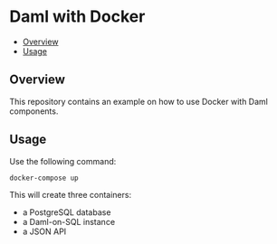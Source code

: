 # Daml with Docker

- [Overview](#overview)
- [Usage](#usage)

## Overview

This repository contains an example on how to use Docker with Daml components.

## Usage

Use the following command:
```shell
docker-compose up
```

This will create three containers:
- a PostgreSQL database
- a Daml-on-SQL instance
- a JSON API

